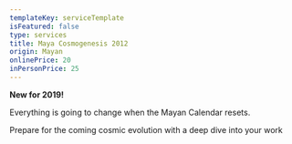 ```yaml
---
templateKey: serviceTemplate
isFeatured: false
type: services
title: Maya Cosmogenesis 2012
origin: Mayan
onlinePrice: 20
inPersonPrice: 25
---
```

**New for 2019!**

Everything is going to change when the Mayan Calendar resets.

Prepare for the coming cosmic evolution with a deep dive into your work
